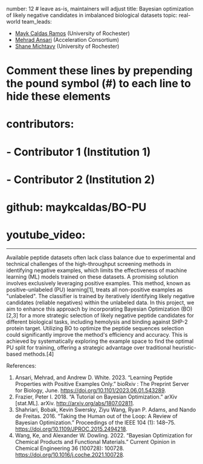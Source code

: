 number: 12 # leave as-is, maintainers will adjust
title: Bayesian optimization of likely negative candidates in imbalanced biological datasets
topic: real-world
team_leads:
  - <a href="https://github.com/maykcaldas">Mayk Caldas Ramos</a> (University of Rochester)
  - <a href="https://github.com/mehradans92">Mehrad Ansari</a> (Acceleration Consortium)
  - <a href="https://github.com/smichtavy"> Shane Michtavy</a> (University of Rochester)

# Comment these lines by prepending the pound symbol (#) to each line to hide these elements
# contributors:
#   - Contributor 1 (Institution 1)
#   - Contributor 2 (Institution 2)

# github: maykcaldas/BO-PU
# youtube_video: <your-video-id>

---

Available peptide datasets often lack class balance due to experimental and technical challenges of the high-throughput screening methods in identifying negative examples, which limits the effectiveness of machine learning (ML) models trained on these datasets. A promising solution involves exclusively leveraging positive examples. This method, known as positive-unlabeled (PU) learning[1], treats all non-positive examples as "unlabeled". The classifier is trained by iteratively identifying likely negative candidates (reliable negatives) within the unlabeled data. In this project, we aim to enhance this approach by incorporating Bayesian Optimization (BO)[2,3] for a more strategic selection of likely negative peptide candidates for different biological tasks, including hemolysis and binding against SHP-2 protein target. Utilizing BO to optimize the peptide sequences selection could significantly improve the method's efficiency and accuracy. This is achieved by systematically exploring the example space to find the optimal PU split for training, offering a strategic advantage over traditional heuristic-based methods.[4]

References:
1. Ansari, Mehrad, and Andrew D. White. 2023. “Learning Peptide Properties with Positive Examples Only.” bioRxiv : The Preprint Server for Biology, June. https://doi.org/10.1101/2023.06.01.543289.
2. Frazier, Peter I. 2018. “A Tutorial on Bayesian Optimization.” arXiv [stat.ML]. arXiv. http://arxiv.org/abs/1807.02811.
3. Shahriari, Bobak, Kevin Swersky, Ziyu Wang, Ryan P. Adams, and Nando de Freitas. 2016. “Taking the Human out of the Loop: A Review of Bayesian Optimization.” Proceedings of the IEEE 104 (1): 148–75. https://doi.org/10.1109/JPROC.2015.2494218.
4. Wang, Ke, and Alexander W. Dowling. 2022. “Bayesian Optimization for Chemical Products and Functional Materials.” Current Opinion in Chemical Engineering 36 (100728): 100728. https://doi.org/10.1016/j.coche.2021.100728.
